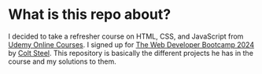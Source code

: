 # What is this repo about?
I decided to take a refresher course on HTML, CSS, and JavaScript from [Udemy Online Courses](https://udemy.com "Udemy").
I signed up for [The Web Developer Bootcamp 2024](https://www.udemy.com/share/101W9C3@46F2Cg-CyH8CJV6XkcMIvp3Xrly2CTxaO1Z0u7YJqwcervy9D87c-oNXm7oXsdw=/) by [Colt Steel](https://github.com/Colt).
This repository is basically the different projects he has in the course and my solutions to them.
